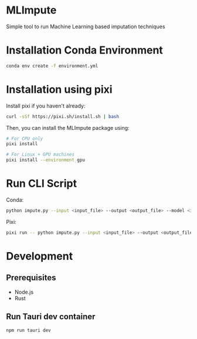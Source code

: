 # MLImpute
Simple tool to run Machine Learning based imputation techniques


# Installation Conda Environment

```bash
conda env create -f environment.yml
```

# Installation using pixi

Install pixi if you haven't already:

```bash
curl -sSf https://pixi.sh/install.sh | bash
```

Then, you can install the MLImpute package using:

```bash
# For CPU only
pixi install

# For Linux + GPU machines
pixi install --environment gpu
```


# Run CLI Script

Conda:
```bash
python impute.py --input <input_file> --output <output_file> --model <imputation_method>
```

Pixi:
```bash
pixi run -- python impute.py --input <input_file> --output <output_file> --model <imputation_method>
```

# Development

## Prerequisites

* Node.js
* Rust

## Run Tauri dev container

```bash
npm run tauri dev
```





